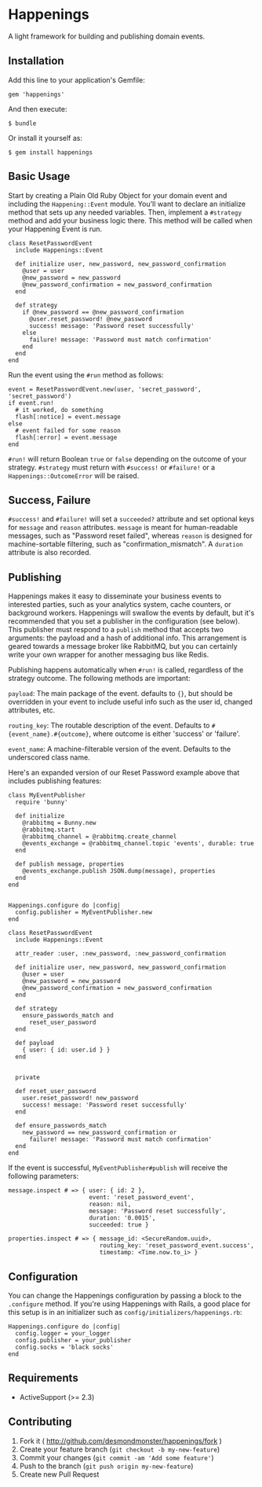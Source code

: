 # Happenings

A light framework for building and publishing domain events.

## Installation

Add this line to your application's Gemfile:

    gem 'happenings'

And then execute:

    $ bundle

Or install it yourself as:

    $ gem install happenings

## Basic Usage

Start by creating a Plain Old Ruby Object for your domain event and including the `Happening::Event` module.
You'll want to declare an initialize method that sets up any needed variables.  Then, implement
a `#strategy` method and add your business logic there.  This method will be called when your
Happening Event is run.

```
class ResetPasswordEvent
  include Happenings::Event

  def initialize user, new_password, new_password_confirmation
    @user = user
    @new_password = new_password
    @new_password_confirmation = new_password_confirmation
  end

  def strategy
    if @new_password == @new_password_confirmation
      @user.reset_password! @new_password
      success! message: 'Password reset successfully'
    else
      failure! message: 'Password must match confirmation'
    end
  end
end
```

Run the event using the `#run` method as follows:

```
event = ResetPasswordEvent.new(user, 'secret_password', 'secret_password')
if event.run!
  # it worked, do something
  flash[:notice] = event.message
else
  # event failed for some reason
  flash[:error] = event.message
end
```

`#run!` will return Boolean `true` or `false` depending on the outcome of your strategy.
`#strategy` must return with `#success!` or `#failure!` or a `Happenings::OutcomeError` will
be raised.

## Success, Failure
`#success!` and `#failure!` will set a `succeeded?` attribute and set optional keys for 
`message` and `reason` attributes.  `message` is meant for human-readable messages, 
such as "Password reset failed", whereas `reason` is designed for machine-sortable
filtering, such as "confirmation\_mismatch".  A `duration` attribute is also recorded.


## Publishing
Happenings makes it easy to disseminate your business events to interested parties, such as
your analytics system, cache counters, or background workers.  Happenings will swallow the
events by default, but it's recommended that you set a publisher in the configuration (see below).
This publisher must respond to a `publish` method that accepts two arguments: the 
payload and a hash of additional info.  This arrangement is geared towards a message broker like
RabbitMQ, but you can certainly write your own wrapper for another messaging bus like Redis.

Publishing happens automatically when `#run!` is called, regardless of the strategy outcome.  The following methods are important:

`payload`: The main package of the event.  defaults to `{}`, but should
be overridden in your event to include useful info such as the user id, changed attributes, etc.

`routing_key`: The routable description of the event.  Defaults to `#{event_name}.#{outcome}`, where outcome is either 'success' or 'failure'.

`event_name`: A machine-filterable version of the event.  Defaults to the underscored class name.

Here's an expanded version of our Reset Password example above that includes publishing features:

```
class MyEventPublisher
  require 'bunny'

  def initialize
    @rabbitmq = Bunny.new
    @rabbitmq.start
    @rabbitmq_channel = @rabbitmq.create_channel
    @events_exchange = @rabbitmq_channel.topic 'events', durable: true
  end

  def publish message, properties
    @events_exchange.publish JSON.dump(message), properties
  end
end


Happenings.configure do |config|
  config.publisher = MyEventPublisher.new
end

class ResetPasswordEvent
  include Happenings::Event

  attr_reader :user, :new_password, :new_password_confirmation

  def initialize user, new_password, new_password_confirmation
    @user = user
    @new_password = new_password
    @new_password_confirmation = new_password_confirmation
  end

  def strategy
    ensure_passwords_match and
      reset_user_password
  end

  def payload
    { user: { id: user.id } }
  end


  private

  def reset_user_password
    user.reset_password! new_password
    success! message: 'Password reset successfully'
  end

  def ensure_passwords_match
    new_password == new_password_confirmation or
      failure! message: 'Password must match confirmation'
  end
end
```

If the event is successful, `MyEventPublisher#publish` will receive the following parameters:
```
message.inspect # => { user: { id: 2 },
                       event: 'reset_password_event',
                       reason: nil,
                       message: 'Password reset successfully',
                       duration: '0.0015',
                       succeeded: true }

properties.inspect # => { message_id: <SecureRandom.uuid>,
                          routing_key: 'reset_password_event.success',
                          timestamp: <Time.now.to_i> }
```


## Configuration
You can change the Happenings configuration by passing a block to the `.configure` method.
If you're using Happenings with Rails, a good place for this setup is in an
initializer such as `config/initializers/happenings.rb`:

```
Happenings.configure do |config|
  config.logger = your_logger
  config.publisher = your_publisher
  config.socks = 'black socks'
end
```

## Requirements

* ActiveSupport (>= 2.3)

## Contributing

1. Fork it ( http://github.com/desmondmonster/happenings/fork )
2. Create your feature branch (`git checkout -b my-new-feature`)
3. Commit your changes (`git commit -am 'Add some feature'`)
4. Push to the branch (`git push origin my-new-feature`)
5. Create new Pull Request
